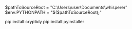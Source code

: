 $pathToSourceRoot = "C:\Users\user\Documents\whisperer"
$env:PYTHONPATH = "$($pathToSourceRoot);"


pip install cryptidy
pip install pyinstaller
